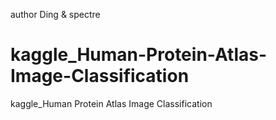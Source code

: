 author Ding & spectre
# kaggle_Human-Protein-Atlas-Image-Classification
kaggle_Human Protein Atlas Image Classification

